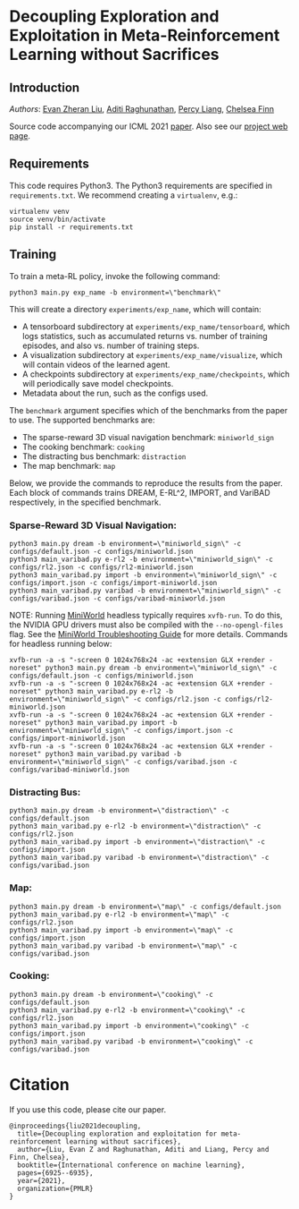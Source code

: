 # Decoupling Exploration and Exploitation in Meta-Reinforcement Learning without Sacrifices
## Introduction

*Authors*: [Evan Zheran Liu](https://cs.stanford.edu/~evanliu/), [Aditi Raghunathan](https://stanford.edu/~aditir/), [Percy Liang](https://cs.stanford.edu/~pliang/), [Chelsea Finn](https://ai.stanford.edu/~cbfinn/)

Source code accompanying our ICML 2021 [paper](https://arxiv.org/abs/2008.02790).
Also see our [project web page](https://ezliu.github.io/dream/).

## Requirements

This code requires Python3.
The Python3 requirements are specified in `requirements.txt`.
We recommend creating a `virtualenv`, e.g.:

```
virtualenv venv
source venv/bin/activate
pip install -r requirements.txt
```

## Training

To train a meta-RL policy, invoke the following command:

```
python3 main.py exp_name -b environment=\"benchmark\"
```

This will create a directory `experiments/exp_name`, which will contain:

- A tensorboard subdirectory at `experiments/exp_name/tensorboard`, which logs
  statistics, such as accumulated returns vs. number of training episodes, and
  also vs. number of training steps.
- A visualization subdirectory at `experiments/exp_name/visualize`, which will
  contain videos of the learned agent.
- A checkpoints subdirectory at `experiments/exp_name/checkpoints`, which will
  periodically save model checkpoints.
- Metadata about the run, such as the configs used.

The `benchmark` argument specifies which of the benchmarks from the paper to use.
The supported benchmarks are:
- The sparse-reward 3D visual navigation benchmark: `miniworld_sign`
- The cooking benchmark: `cooking`
- The distracting bus benchmark: `distraction`
- The map benchmark: `map`

Below, we provide the commands to reproduce the results from the paper.
Each block of commands trains DREAM, E-RL^2, IMPORT, and VariBAD respectively,
in the specified benchmark.

### Sparse-Reward 3D Visual Navigation:

```
python3 main.py dream -b environment=\"miniworld_sign\" -c configs/default.json -c configs/miniworld.json
python3 main_varibad.py e-rl2 -b environment=\"miniworld_sign\" -c configs/rl2.json -c configs/rl2-miniworld.json
python3 main_varibad.py import -b environment=\"miniworld_sign\" -c configs/import.json -c configs/import-miniworld.json
python3 main_varibad.py varibad -b environment=\"miniworld_sign\" -c configs/varibad.json -c configs/varibad-miniworld.json
```

NOTE: Running [MiniWorld](https://github.com/maximecb/gym-miniworld) headless typically requires `xvfb-run`.
To do this, the NVIDIA GPU drivers must also be compiled with the `--no-opengl-files` flag.
See the [MiniWorld Troubleshooting Guide](https://github.com/maximecb/gym-miniworld/blob/master/docs/troubleshooting.md) for more details.
Commands for headless running below:

```
xvfb-run -a -s "-screen 0 1024x768x24 -ac +extension GLX +render -noreset" python3 main.py dream -b environment=\"miniworld_sign\" -c configs/default.json -c configs/miniworld.json
xvfb-run -a -s "-screen 0 1024x768x24 -ac +extension GLX +render -noreset" python3 main_varibad.py e-rl2 -b environment=\"miniworld_sign\" -c configs/rl2.json -c configs/rl2-miniworld.json
xvfb-run -a -s "-screen 0 1024x768x24 -ac +extension GLX +render -noreset" python3 main_varibad.py import -b environment=\"miniworld_sign\" -c configs/import.json -c configs/import-miniworld.json
xvfb-run -a -s "-screen 0 1024x768x24 -ac +extension GLX +render -noreset" python3 main_varibad.py varibad -b environment=\"miniworld_sign\" -c configs/varibad.json -c configs/varibad-miniworld.json
```

### Distracting Bus:

```
python3 main.py dream -b environment=\"distraction\" -c configs/default.json
python3 main_varibad.py e-rl2 -b environment=\"distraction\" -c configs/rl2.json
python3 main_varibad.py import -b environment=\"distraction\" -c configs/import.json
python3 main_varibad.py varibad -b environment=\"distraction\" -c configs/varibad.json
```

### Map:

```
python3 main.py dream -b environment=\"map\" -c configs/default.json
python3 main_varibad.py e-rl2 -b environment=\"map\" -c configs/rl2.json
python3 main_varibad.py import -b environment=\"map\" -c configs/import.json
python3 main_varibad.py varibad -b environment=\"map\" -c configs/varibad.json
```

### Cooking:

```
python3 main.py dream -b environment=\"cooking\" -c configs/default.json
python3 main_varibad.py e-rl2 -b environment=\"cooking\" -c configs/rl2.json
python3 main_varibad.py import -b environment=\"cooking\" -c configs/import.json
python3 main_varibad.py varibad -b environment=\"cooking\" -c configs/varibad.json
```

# Citation

If you use this code, please cite our paper.

```
@inproceedings{liu2021decoupling,
  title={Decoupling exploration and exploitation for meta-reinforcement learning without sacrifices},
  author={Liu, Evan Z and Raghunathan, Aditi and Liang, Percy and Finn, Chelsea},
  booktitle={International conference on machine learning},
  pages={6925--6935},
  year={2021},
  organization={PMLR}
}
```
